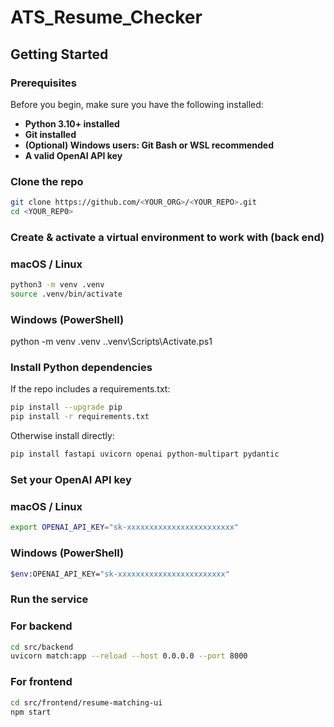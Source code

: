 # ATS_Resume_Checker
## Getting Started

### Prerequisites 
Before you begin, make sure you have the following installed:
- **Python 3.10+ installed** 
- **Git installed** 
- **(Optional) Windows users: Git Bash or WSL recommended** 
-  **A valid OpenAI API key** 

### Clone the repo
```bash
git clone https://github.com/<YOUR_ORG>/<YOUR_REPO>.git
cd <YOUR_REP0>
```

### Create & activate a virtual environment to work with (back end)

### macOS / Linux
```bash
python3 -m venv .venv
source .venv/bin/activate
```
### Windows (PowerShell)
python -m venv .venv
.\.venv\Scripts\Activate.ps1

### Install Python dependencies

If the repo includes a requirements.txt:
```bash
pip install --upgrade pip
pip install -r requirements.txt
```

Otherwise install directly:
```bash
pip install fastapi uvicorn openai python-multipart pydantic
```

### Set your OpenAI API key

### macOS / Linux
```bash
export OPENAI_API_KEY="sk-xxxxxxxxxxxxxxxxxxxxxxxx"
```
### Windows (PowerShell)
```bash
$env:OPENAI_API_KEY="sk-xxxxxxxxxxxxxxxxxxxxxxxx"
```
### Run the service

### For backend
```bash
cd src/backend
uvicorn match:app --reload --host 0.0.0.0 --port 8000
```

### For frontend
```bash
cd src/frontend/resume-matching-ui
npm start
```
